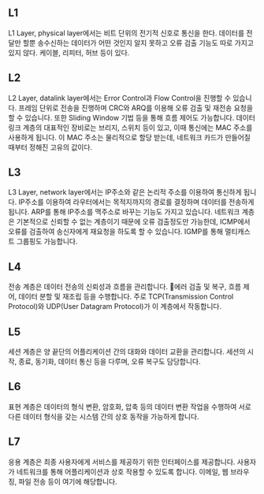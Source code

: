 ## L1
L1 Layer, physical layer에서는 비트 단위의 전기적 신호로 통신을 한다. 데이터를 전달만 할뿐 송수신하는 데이터가 어떤 것인지 알지 못하고 오류 검출 기능도 따로 가지고있지 않다. 케이블, 리피터, 허브 등이 있다.

## L2
L2 Layer, datalink layer에서는 Error Control과 Flow Control을 진행할 수 있습니다. 프레임 단위로 전송을 진행하며 CRC와 ARQ를 이용해 오류 검출 및 재전송 요청을 할 수 있습니다. 또한 Sliding Window 기법
등을 통해 흐름 제어도 가능합니다. 데이터링크 계층의 대표적인 장비로는 브리지, 스위치 등이 있고, 이때 통신에는 MAC 주소를 사용하게 됩니다. 이 MAC 주소는 물리적으로 할당 받는데, 네트워크 카드가 만들어질 때부터 정해진 고유의 값이다. 

## L3
L3 Layer, network layer에서는 IP주소와 같은 논리적 주소를 이용하여 통신하게 됩니다. IP주소를 이용하여 라우터에서는 목적지까지의 경로를 결정하며 데이터를 전송하게 됩니다. ARP를 통해 IP주소를 맥주소로 바꾸는 기능도 가지고 있습니다.
네트워크 계층은 기본적으로 신뢰할 수 없는 계층이기 때문에 오류 검출정도만 가능한데, ICMP에서 오류를 검출하여 송신자에게 재요청을 하도록 할 수 있습니다. IGMP를 통해 멀티캐스트 그룹핑도 가능합니다.

## L4
전송 계층은 데이터 전송의 신뢰성과 흐름을 관리합니다. 에러 검출 및 복구, 흐름 제어, 데이터 분할 및 재조립 등을 수행합니다. 주로 TCP(Transmission Control Protocol)와 UDP(User Datagram Protocol)가 이 계층에서 작동합니다.

## L5
세션 계층은 양 끝단의 어플리케이션 간의 대화와 데이터 교환을 관리합니다. 세션의 시작, 종료, 동기화, 데이터 통신 등을 다루며, 오류 복구도 담당합니다.

## L6
표현 계층은 데이터의 형식 변환, 암호화, 압축 등의 데이터 변환 작업을 수행하여 서로 다른 데이터 형식을 갖는 시스템 간의 상호 동작을 가능하게 합니다.

## L7
응용 계층은 최종 사용자에게 서비스를 제공하기 위한 인터페이스를 제공합니다. 사용자가 네트워크를 통해 어플리케이션과 상호 작용할 수 있도록 합니다. 이메일, 웹 브라우징, 파일 전송 등이 여기에 해당합니다.
